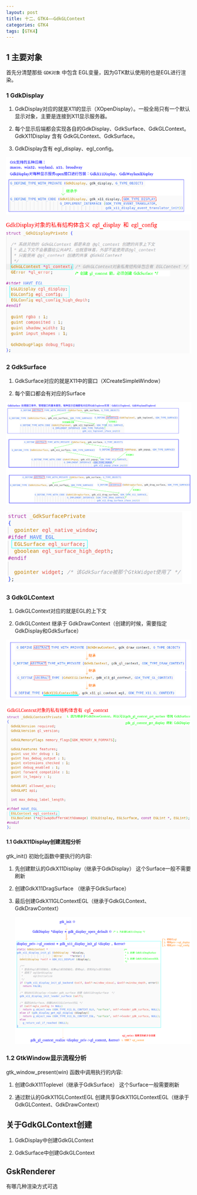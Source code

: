 ```yaml
---
layout: post
title: 十二、GTK4——GdkGLContext
categories: GTK4
tags: [GTK4]
---
```


## 1 主要对象

首先分清楚那些 `GDK对象` 中包含 EGL变量，因为GTK默认使用的也是EGL进行渲染。

### 1 GdkDisplay

1. GdkDisplay对应的就是X11的显示（XOpenDisplay）。一般全局只有一个默认显示对象，主要是连接到X11显示服务器。

2. 每个显示后端都会实现各自的GdkDisplay、GdkSurface、GdkGLContext。 GdkX11Display 含有 GdkGLContext、GdkSurface。 

3. GdkDisplay含有 egl_display、egl_config。


![alt text](image.png)

![alt text](image-2.png)

### 2 GdkSurface

1. GdkSurface对应的就是X11中的窗口（XCreateSimpleWindow）

2. 每个窗口都会有对应的Surface

![alt text](image-3.png)

![alt text](image-5.png)

### 3 GdkGLContext

1. GdkGLContext对应的就是EGL的上下文

2. GdkGLContext 继承于 GdkDrawContext（创建的时候，需要指定GdkDisplay和GdkSurface）

![alt text](image-4.png)

![alt text](image-6.png)


#### 1.1 GdkX11Display创建流程分析

gtk_init() 初始化函数中要执行的内容:

1. 先创建默认的GdkX11Display（继承于GdkDisplay）  这个Surface一般不需要刷新

2. 创建GdkX11DragSurface （继承于GdkSurface）

3. 最后创建GdkX11GLContextEGL（继承于GdkGLContext、GdkDrawContext）

    ![alt text](image-1.png)

### 1.2 GtkWindow显示流程分析

gtk_window_present(win) 函数中调用执行的内容:

1. 创建GdkX11Toplevel（继承于GdkSurface）    这个Surface一般需要刷新

2. 通过默认的GdkX11GLContextEGL 创建共享GdkX11GLContextEGL（继承于GdkGLContext、GdkDrawContext）


## 关于GdkGLContext创建

1. GdkDisplay中创建GdkGLContext

2. GdkSurface中创建GdkGLContext



## GskRenderer

有哪几种渲染方式可选

